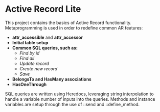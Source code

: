 
# Active Record Lite

This project contains the basics of Active Record functionality.  Metaprogramming is used in order to redefine common AR features:

- __attr_accessible__ and __attr_accessor__
- __Initial table setup__
- __Common SQL queries, such as:__
	* _Find by id_
	* _Find all_
	* _Update record_
	* _Create new record_
	* _Save_
- __BelongsTo and HasMany associations__
- __HasOneThrough__

SQL queries are written using Heredocs, leveraging string interpolation to handle a variable number of inputs into the queries. Methods and instance variables are setup through the use of ::send and ::define_method.